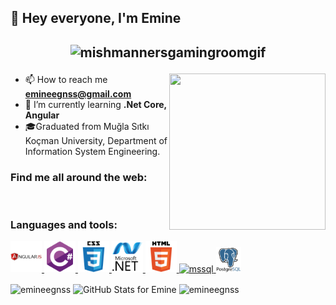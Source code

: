 ## 👋 Hey everyone, I'm Emine

<h2 align="center">

![mishmannersgamingroomgif](https://github.com/MishManners/MishManners/blob/master/MishManners%20Room%20animated.gif)

<img align="right" width="250" height="250" src="https://github.com/MishManners/MishManners/blob/master/My-OctocatsShortest.gif"></a>


</h2>

- 📫 How to reach me **emineegnss@gmail.com**
- 🌱 I’m currently learning **.Net Core, Angular**
- 🎓Graduated from Muğla Sıtkı Koçman University, Department of Information System Engineering.

  
<!-- ![2021-08-10 20-43-14 2021-08-10 20_45_32](https://user-images.githubusercontent.com/36594527/131284497-24a6db5f-d86d-4548-81cc-fa6aa186892c.gif) -->

### Find me all around the web:

<p align="left">
<a href="http://linkedin.com/in/emine-güneş-34649a203/" target="blank"><img align="center" src="https://github.com/mishmanners/MishManners/blob/master/socials/transparent-Linkedin-logo-icon.png" alt="" height="30" /></a>
</p>

### Languages and tools:
<p align="left"> <a href="https://angular.io" target="_blank" rel="noreferrer"> <img src="https://raw.githubusercontent.com/devicons/devicon/master/icons/angularjs/angularjs-original-wordmark.svg" alt="angularjs" width="50" height="50"/> </a> <a href="https://www.w3schools.com/cs/" target="_blank" rel="noreferrer"> <img src="https://raw.githubusercontent.com/devicons/devicon/master/icons/csharp/csharp-original.svg" alt="csharp" width="50" height="50"/> </a> <a href="https://www.w3schools.com/css/" target="_blank" rel="noreferrer"> <img src="https://raw.githubusercontent.com/devicons/devicon/master/icons/css3/css3-original-wordmark.svg" alt="css3" width="50" height="50"/> </a> <a href="https://dotnet.microsoft.com/" target="_blank" rel="noreferrer"> <img src="https://raw.githubusercontent.com/devicons/devicon/master/icons/dot-net/dot-net-original-wordmark.svg" alt="dotnet" width="50" height="50"/> </a> <a href="https://www.w3.org/html/" target="_blank" rel="noreferrer"> <img src="https://raw.githubusercontent.com/devicons/devicon/master/icons/html5/html5-original-wordmark.svg" alt="html5" width="50" height="50"/> </a> <a href="https://www.microsoft.com/en-us/sql-server" target="_blank" rel="noreferrer"> <img src="https://www.svgrepo.com/show/303229/microsoft-sql-server-logo.svg" alt="mssql" width="50" height="50"/> </a> <a href="https://www.postgresql.org" target="_blank" rel="noreferrer"> <img src="https://raw.githubusercontent.com/devicons/devicon/master/icons/postgresql/postgresql-original-wordmark.svg" alt="postgresql" width="40" height="40"/> </a> </p>

<img align="center" src="https://github-readme-stats.vercel.app/api/top-langs?username=emineegnss&show_icons=true&locale=en&layout=compact&theme=jolly" alt="emineegnss" />

<img align="center" src="https://github-readme-stats.vercel.app/api?username=emineegnss&show_icons=true&include_all_commits=true&count_private=true&theme=jolly&layout=compact" alt="GitHub Stats for Emine" width="500" />

<img align="center" src="https://github-readme-streak-stats.herokuapp.com/?user=emineegnss&theme=jolly" alt="emineegnss" width="600" />
